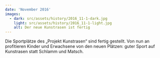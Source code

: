 ```yaml
---
date: 'November 2016'
images:
  - dark: src/assets/history/2016_11-1-dark.jpg
    light: src/assets/history/2016_11-1-light.jpg
    alt: Der neue Kunstrasen ist fertig
---
```


Die Sportplätze des „Projekt Kunstrasen“ sind fertig gestellt. Von nun an profitieren Kinder und Erwachsene von den neuen Plätzen: guter Sport auf Kunstrasen statt Schlamm und Matsch.
